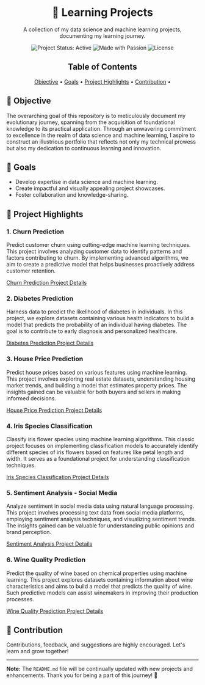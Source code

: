 <!-- Project Title -->
<h1 align="center">🚀 Learning Projects</h1>

<!-- Project Description -->
<p align="center">A collection of my data science and machine learning projects, documenting my learning journey.</p>

<!-- Badges -->
<p align="center">
  <img src="https://img.shields.io/badge/Status-Active-brightgreen.svg" alt="Project Status: Active">
  <img src="https://img.shields.io/badge/Made%20With-Passion-red.svg" alt="Made with Passion">
  <img src="https://img.shields.io/github/license/your-username/learning-projects" alt="License">
</p>

<!-- Table of Contents -->
<h2 align="center">Table of Contents</h2>

<p align="center">
  <a href="#-objective">Objective</a> •
  <a href="#-goals">Goals</a> •
  <a href="#-project-highlights">Project Highlights</a> •
  <a href="#-contribution">Contribution</a> •
</p>

<!-- Objective Section -->
## 🎯 Objective

The overarching goal of this repository is to meticulously document my evolutionary journey, spanning from the acquisition of foundational knowledge to its practical application. Through an unwavering commitment to excellence in the realm of data science and machine learning, I aspire to construct an illustrious portfolio that reflects not only my technical prowess but also my dedication to continuous learning and innovation.

<!-- Goals Section -->
## 🌟 Goals

- Develop expertise in data science and machine learning.
- Create impactful and visually appealing project showcases.
- Foster collaboration and knowledge-sharing.

<!-- Project Highlights Section -->
## 📂 Project Highlights

### 1. Churn Prediction
   Predict customer churn using cutting-edge machine learning techniques. This project involves analyzing customer data to identify patterns and factors contributing to churn. By implementing advanced algorithms, we aim to create a predictive model that helps businesses proactively address customer retention.

   [Churn Prediction Project Details](Churn%20Prediction/README.md)

### 2. Diabetes Prediction
   Harness data to predict the likelihood of diabetes in individuals. In this project, we explore datasets containing various health indicators to build a model that predicts the probability of an individual having diabetes. The goal is to contribute to early diagnosis and personalized healthcare.

   [Diabetes Prediction Project Details](Diabetes%20Prediction/README.md)

### 3. House Price Prediction
   Predict house prices based on various features using machine learning. This project involves exploring real estate datasets, understanding housing market trends, and building a model that estimates property prices. The insights gained can be valuable for both buyers and sellers in making informed decisions.

   [House Price Prediction Project Details](House%20Price%20Prediction/README.md)

### 4. Iris Species Classification
   Classify iris flower species using machine learning algorithms. This classic project focuses on implementing classification models to accurately identify different species of iris flowers based on features like petal length and width. It serves as a foundational project for understanding classification techniques.

   [Iris Species Classification Project Details](Iris%20Species%20Classification/README.md)

### 5. Sentiment Analysis - Social Media
   Analyze sentiment in social media data using natural language processing. This project involves processing text data from social media platforms, employing sentiment analysis techniques, and visualizing sentiment trends. The insights gained can be valuable for understanding public opinions and brand perception.

   [Sentiment Analysis Project Details](Sentiment%20Analysis%20-%20Social%20Media/README.md)

### 6. Wine Quality Prediction
   Predict the quality of wine based on chemical properties using machine learning. This project explores datasets containing information about wine characteristics and aims to build a model that predicts the quality of wine. Such predictive models can assist winemakers in improving their production processes.

   [Wine Quality Prediction Project Details](Wine%20Quality%20Prediction/README.md)


<!-- Contribution Section -->
## 🤝 Contribution

Contributions, feedback, and suggestions are highly encouraged. Let's learn and grow together!

---

**Note:** The `README.md` file will be continually updated with new projects and enhancements. Thank you for being a part of this journey! 🙌
